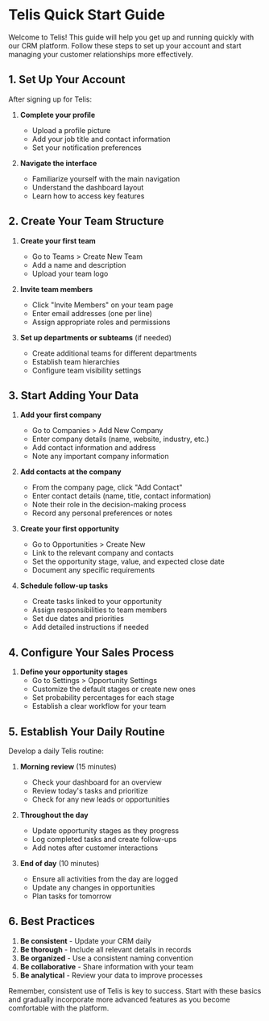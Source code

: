 # Telis Quick Start Guide

Welcome to Telis! This guide will help you get up and running quickly with our CRM platform. Follow these steps to set up your account and start managing your customer relationships more effectively.

## 1. Set Up Your Account

After signing up for Telis:

1. **Complete your profile**
   - Upload a profile picture
   - Add your job title and contact information
   - Set your notification preferences

2. **Navigate the interface**
   - Familiarize yourself with the main navigation
   - Understand the dashboard layout
   - Learn how to access key features

## 2. Create Your Team Structure

1. **Create your first team**
   - Go to Teams > Create New Team
   - Add a name and description
   - Upload your team logo

2. **Invite team members**
   - Click "Invite Members" on your team page
   - Enter email addresses (one per line)
   - Assign appropriate roles and permissions

3. **Set up departments or subteams** (if needed)
   - Create additional teams for different departments
   - Establish team hierarchies
   - Configure team visibility settings

## 3. Start Adding Your Data

1. **Add your first company**
   - Go to Companies > Add New Company
   - Enter company details (name, website, industry, etc.)
   - Add contact information and address
   - Note any important company information

2. **Add contacts at the company**
   - From the company page, click "Add Contact"
   - Enter contact details (name, title, contact information)
   - Note their role in the decision-making process
   - Record any personal preferences or notes

3. **Create your first opportunity**
   - Go to Opportunities > Create New
   - Link to the relevant company and contacts
   - Set the opportunity stage, value, and expected close date
   - Document any specific requirements

4. **Schedule follow-up tasks**
   - Create tasks linked to your opportunity
   - Assign responsibilities to team members
   - Set due dates and priorities
   - Add detailed instructions if needed

## 4. Configure Your Sales Process

1. **Define your opportunity stages**
   - Go to Settings > Opportunity Settings
   - Customize the default stages or create new ones
   - Set probability percentages for each stage
   - Establish a clear workflow for your team

## 5. Establish Your Daily Routine

Develop a daily Telis routine:

1. **Morning review** (15 minutes)
   - Check your dashboard for an overview
   - Review today's tasks and prioritize
   - Check for any new leads or opportunities

2. **Throughout the day**
   - Update opportunity stages as they progress
   - Log completed tasks and create follow-ups
   - Add notes after customer interactions

3. **End of day** (10 minutes)
   - Ensure all activities from the day are logged
   - Update any changes in opportunities
   - Plan tasks for tomorrow

## 6. Best Practices

1. **Be consistent** - Update your CRM daily
2. **Be thorough** - Include all relevant details in records
3. **Be organized** - Use a consistent naming convention
4. **Be collaborative** - Share information with your team
5. **Be analytical** - Review your data to improve processes

Remember, consistent use of Telis is key to success. Start with these basics and gradually incorporate more advanced features as you become comfortable with the platform. 